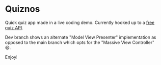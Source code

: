 # Quiznos
Quick quiz app made in a live coding demo. Currently hooked up to a [free quiz API](https://opentdb.com/).

Dev branch shows an alternate "Model View Presenter" implementation as opposed to the main branch which opts for the "Massive View Controller" 😆.

Enjoy!
